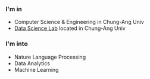 ### I'm in
- Computer Science & Engineering in Chung-Ang Univ
- [Data Science Lab](https://sites.google.com/aicampus.cau.ac.kr/dsl) located in Chung-Ang Univ
### I'm into
- Nature Language Processing
- Data Analytics
- Machine Learning
